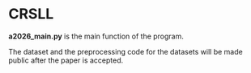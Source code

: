 # CRSLL

**a2026_main.py** is the main function of the program.

The dataset and the preprocessing code for the datasets will be made public after the paper is accepted.
